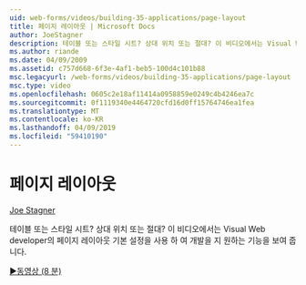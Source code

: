 ```yaml
---
uid: web-forms/videos/building-35-applications/page-layout
title: 페이지 레이아웃 | Microsoft Docs
author: JoeStagner
description: 테이블 또는 스타일 시트? 상대 위치 또는 절대? 이 비디오에서는 Visual Web developer 사용 하 여 개발 yo 지의 기능을 보여 줍니다...
ms.author: riande
ms.date: 04/09/2009
ms.assetid: c757d668-6f3e-4af1-beb5-100d4c101b88
msc.legacyurl: /web-forms/videos/building-35-applications/page-layout
msc.type: video
ms.openlocfilehash: 0605c2e18af11414a0958859e0249c4b4246ea7c
ms.sourcegitcommit: 0f1119340e4464720cfd16d0ff15764746ea1fea
ms.translationtype: MT
ms.contentlocale: ko-KR
ms.lasthandoff: 04/09/2019
ms.locfileid: "59410190"
---
```

# <a name="page-layout"></a>페이지 레이아웃

[Joe Stagner](https://github.com/JoeStagner)

테이블 또는 스타일 시트? 상대 위치 또는 절대? 이 비디오에서는 Visual Web developer의 페이지 레이아웃 기본 설정을 사용 하 여 개발을 지 원하는 기능을 보여 줍니다.

[&#9654;동영상 (8 분)](https://channel9.msdn.com/Blogs/ASP-NET-Site-Videos/page-layout)
